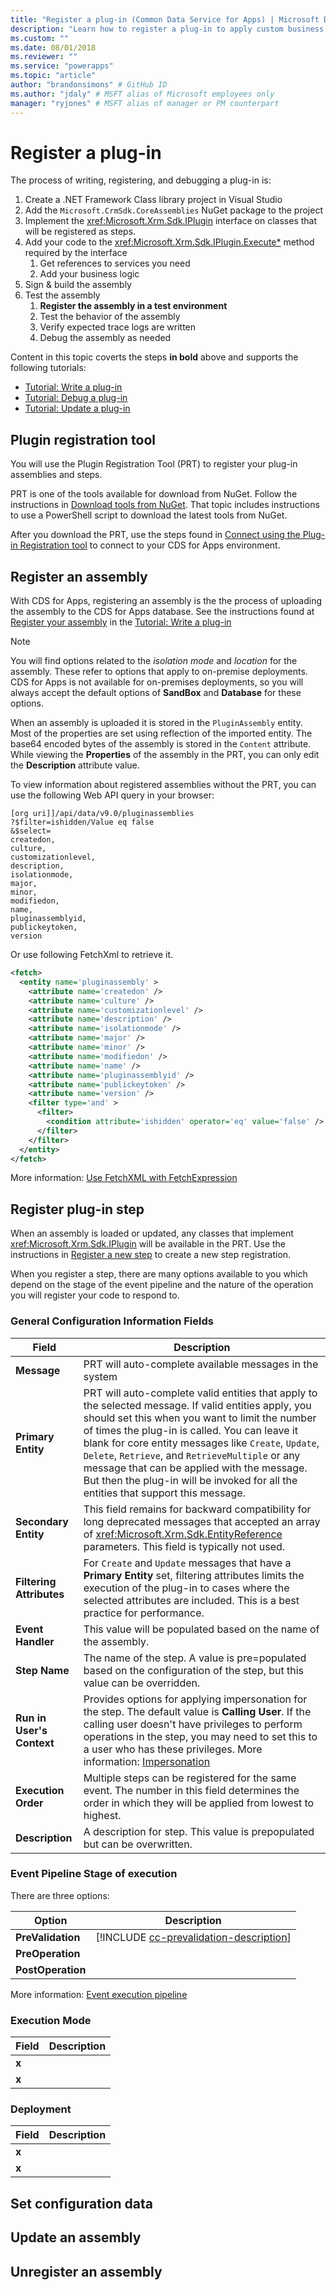 ```yaml
---
title: "Register a plug-in (Common Data Service for Apps) | Microsoft Docs" # Intent and product brand in a unique string of 43-59 chars including spaces
description: "Learn how to register a plug-in to apply custom business logic to Common Data Service for Apps." # 115-145 characters including spaces. This abstract displays in the search result.
ms.custom: ""
ms.date: 08/01/2018
ms.reviewer: ""
ms.service: "powerapps"
ms.topic: "article"
author: "brandonsimons" # GitHub ID
ms.author: "jdaly" # MSFT alias of Microsoft employees only
manager: "ryjones" # MSFT alias of manager or PM counterpart
---
```


# Register a plug-in


The process of writing, registering, and debugging a plug-in is:

1. Create a .NET Framework Class library project in Visual Studio
1. Add the `Microsoft.CrmSdk.CoreAssemblies` NuGet package to the project
1. Implement the <xref:Microsoft.Xrm.Sdk.IPlugin> interface on classes that will be registered as steps.
1. Add your code to the <xref:Microsoft.Xrm.Sdk.IPlugin.Execute*> method required by the interface
    1. Get references to services you need
    1. Add your business logic
1. Sign & build the assembly
1. Test the assembly
    1. **Register the assembly in a test environment**
    1. Test the behavior of the assembly
    1. Verify expected trace logs are written
    1. Debug the assembly as needed

Content in this topic coverts the steps **in bold** above and supports the following tutorials:

- [Tutorial: Write a plug-in](tutorial-write-plug-in.md)
- [Tutorial: Debug a plug-in](tutorial-debug-plug-in.md)
- [Tutorial: Update a plug-in](tutorial-update-plug-in.md)

## Plugin registration tool

You will use the Plugin Registration Tool (PRT) to register your plug-in assemblies and steps.

PRT is one of the tools available for download from NuGet. Follow the instructions in [Download tools from NuGet](download-tools-nuget.md). That topic includes instructions to use a PowerShell script to download the latest tools from NuGet.

After you download the PRT, use the steps found in [Connect using the Plug-in Registration tool](tutorial-write-plug-in.md#connect-using-the-plug-in-registration-tool) to connect to your CDS for Apps environment.

## Register an assembly

With CDS for Apps, registering an assembly is the the process of uploading the assembly to the CDS for Apps database. See the instructions found at [Register your assembly](tutorial-write-plug-in.md#register-your-assembly) in the [Tutorial: Write a plug-in](tutorial-write-plug-in.md)

> [!NOTE]
> You will find options related to the *isolation mode* and *location* for the assembly. These refer to options that apply to on-premise deployments. CDS for Apps is not available for on-premises deployments, so you will always accept the default options of **SandBox** and **Database** for these options.

When an assembly is uploaded it is stored in the `PluginAssembly` entity. Most of the properties are set using reflection of the imported entity. The base64 encoded bytes of the assembly is stored in the `Content` attribute. While viewing the **Properties** of the assembly in the PRT, you can only edit the **Description** attribute value.

To view information about registered assemblies without the PRT, you can use the following Web API query in your browser:

```
[org uri]]/api/data/v9.0/pluginassemblies
?$filter=ishidden/Value eq false
&$select=
createdon,
culture,
customizationlevel,
description,
isolationmode,
major,
minor,
modifiedon,
name,
pluginassemblyid,
publickeytoken,
version
```

Or use following FetchXml to retrieve it.

```xml
<fetch>
  <entity name='pluginassembly' >
    <attribute name='createdon' />
    <attribute name='culture' />
    <attribute name='customizationlevel' />
    <attribute name='description' />
    <attribute name='isolationmode' />
    <attribute name='major' />
    <attribute name='minor' />
    <attribute name='modifiedon' />
    <attribute name='name' />
    <attribute name='pluginassemblyid' />
    <attribute name='publickeytoken' />
    <attribute name='version' />
    <filter type='and' >
      <filter>
        <condition attribute='ishidden' operator='eq' value='false' />
      </filter>
    </filter>
  </entity>
</fetch>
```
More information: [Use FetchXML with FetchExpression](org-service/entity-operations-query-data.md#use-fetchxml-with-fetchexpression)

## Register plug-in step

When an assembly is loaded or updated, any classes that implement <xref:Microsoft.Xrm.Sdk.IPlugin> will be available in the PRT. Use the instructions in [Register a new step](tutorial-write-plug-in.md#register-a-new-step) to create a new step registration.

When you register a step, there are many options available to you which depend on the stage of the event pipeline and the nature of the operation you will register your code to respond to.

### General Configuration Information Fields

|Field|Description|
|--|--|
|**Message**|PRT will auto-complete available messages in the system|
|**Primary Entity**|PRT will auto-complete valid entities that apply to the selected message. If valid entities apply, you should set this when you want to limit the number of times the plug-in is called. You can leave it blank for core entity messages like `Create`, `Update`, `Delete`, `Retrieve`, and `RetrieveMultiple` or any message that can be applied with the message. But then the plug-in will be invoked for all the entities that support this message.|
|**Secondary Entity**|This field remains for backward compatibility for long deprecated messages that accepted an array of <xref:Microsoft.Xrm.Sdk.EntityReference> parameters. This field is typically not used.|
|**Filtering Attributes**|For `Create` and `Update` messages that have a **Primary Entity** set, filtering attributes limits the execution of the plug-in to cases where the selected attributes are included. This is a best practice for performance. |
|**Event Handler**|This value will be populated based on the name of the assembly. |
|**Step Name**|The name of the step. A value is pre=populated based on the configuration of the step, but this value can be overridden.|
|**Run in User's Context**|Provides options for applying impersonation for the step. The default value is **Calling User**. If the calling user doesn't have privileges to perform operations in the step, you may need to set this to a user who has these privileges. More information: [Impersonation](plug-ins.md#impersonation) |
|**Execution Order**|Multiple steps can be registered for the same event. The number in this field determines the order in which they will be applied from lowest to highest.|
|**Description**|A description for step. This value is prepopulated but can be overwritten.|


### Event Pipeline Stage of execution

There are three options:

|Option|Description|
|--|--|
|**PreValidation**|[!INCLUDE [cc-prevalidation-description](../../includes/cc-prevalidation-description.md)]|
|**PreOperation**||
|**PostOperation**||

More information: [Event execution pipeline](event-framework.md#event-execution-pipeline)

### Execution Mode

|Field|Description|
|--|--|
|**x**||
|**x**||

### Deployment

|Field|Description|
|--|--|
|**x**||
|**x**||




## Set configuration data

## Update an assembly

## Unregister an assembly